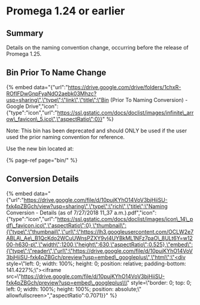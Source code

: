 # Promega 1.24 or earlier

## Summary

Details on the naming convention change, occurring before the release of Promega 1.25.

## Bin Prior To Name Change

{% embed data="{\"url\":\"https://drive.google.com/drive/folders/1chxR-ROfIFDwGnpFyaNdO2aebk03Mhzc?usp=sharing\",\"type\":\"link\",\"title\":\"Bin \(Prior To Naming Conversion\) - Google Drive\",\"icon\":{\"type\":\"icon\",\"url\":\"https://ssl.gstatic.com/docs/doclist/images/infinite\_arrow\_favicon\_5.ico\",\"aspectRatio\":0}}" %}

Note: This bin has been deprecated and should ONLY be used if the user used the prior naming convention for reference. 

Use the new bin located at:

{% page-ref page="bin/" %}

## Conversion Details 

{% embed data="{\"url\":\"https://drive.google.com/file/d/10pujKYhO14VoV3bjHiiSU-fxk4pZBGch/view?usp=sharing\",\"type\":\"rich\",\"title\":\"Naming Conversion - Details \(as of 7/27/2018 11\_37 a.m.\).pdf\",\"icon\":{\"type\":\"icon\",\"url\":\"https://ssl.gstatic.com/docs/doclist/images/icon\_14\_pdf\_favicon.ico\",\"aspectRatio\":0},\"thumbnail\":{\"type\":\"thumbnail\",\"url\":\"https://lh3.googleusercontent.com/OCLW2e7ABLA\_Ae\_B1QcKdo2WCuUWnsPZXY9vI4UYBkML1NFz7paO\_8ULt6Y=w1200-h630-p\",\"width\":1200,\"height\":630,\"aspectRatio\":0.525},\"embed\":{\"type\":\"reader\",\"url\":\"https://drive.google.com/file/d/10pujKYhO14VoV3bjHiiSU-fxk4pZBGch/preview?usp=embed\_googleplus\",\"html\":\"<div style=\\\"left: 0; width: 100%; height: 0; position: relative; padding-bottom: 141.4227%;\\\"><iframe src=\\\"https://drive.google.com/file/d/10pujKYhO14VoV3bjHiiSU-fxk4pZBGch/preview?usp=embed\_googleplus\\\" style=\\\"border: 0; top: 0; left: 0; width: 100%; height: 100%; position: absolute;\\\" allowfullscreen></iframe></div>\",\"aspectRatio\":0.7071}}" %}

